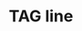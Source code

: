 ---
pid: ls181
title: TAG line
location_transcription: Visitor's Center
coordinates: "[-75.149919373204, 39.951509386729]"
zipcode: '19103'
gen_neighborhood: Center City
neighborhood: Rittenhouse Square,Avenue of The Arts,Logan Square,Fitler Square
outside_phl: 
age: '67'
age_range: 60-69
instagram: 
image_file_name: ls_181.jpg
proposal_transcription: |-
  Philadelphia Loves Freedom
  -Tag line: Philadelphia loves Freedom, it's revolutionary!
  -block letters
  -inside o: different faces of all races
  -inside o: audio or photos revolutionary photos Liberty Bell, soldiers, etc.
topic: History,Freedom
topic_summary: 0, 0, 0
type: Audio,Image
keywords_other: Philadelphia, Freedom
credit: Shirley Palascak
image_labels: 
twitter: 
facebook: 
permalink: "/monuments/ls181/"
layout: item-page
---